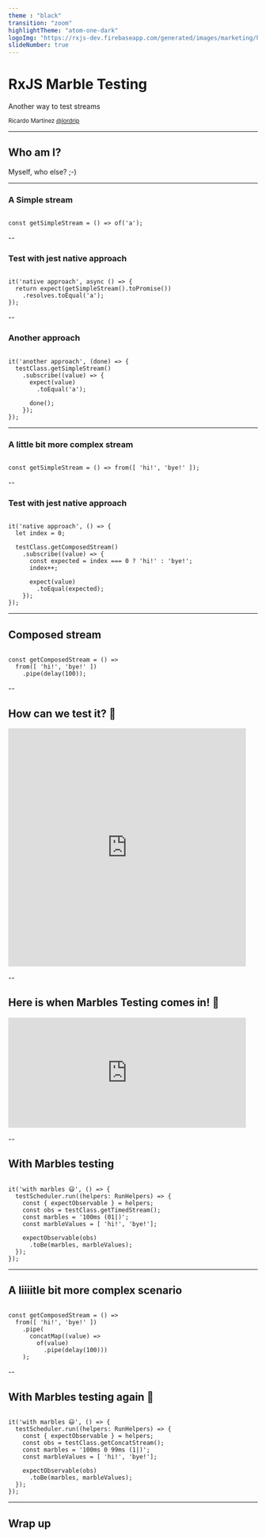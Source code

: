 ```yaml
---
theme : "black"
transition: "zoom"
highlightTheme: "atom-one-dark"
logoImg: "https://rxjs-dev.firebaseapp.com/generated/images/marketing/home/Rx_Logo-512-512.png"
slideNumber: true
---
```


# RxJS Marble Testing

<span>Another way to test streams</span>


<small>Ricardo Martinez [@lordrip](http://twitter.com/lordrip)</small>

---

## Who am I?

Myself, who else? ;-)

---

### A Simple stream

<pre><code class="hljs javascript">
const getSimpleStream = () => of('a');
</code></pre>

--

### Test with jest native approach

<pre><code class="hljs javascript">
it('native approach', async () => {
  return expect(getSimpleStream().toPromise())
    .resolves.toEqual('a');
});
</code></pre>

--

### Another approach

<pre><code class="hljs javascript">
it('another approach', (done) => {
  testClass.getSimpleStream()
    .subscribe((value) => {
      expect(value)
        .toEqual('a');

      done();
    });
});
</code></pre>

---

### A little bit more complex stream

<pre><code class="hljs javascript">
const getSimpleStream = () => from([ 'hi!', 'bye!' ]);
</code></pre>

--

### Test with jest native approach

<pre><code class="hljs javascript">
it('native approach', () => {
  let index = 0;

  testClass.getComposedStream()
    .subscribe((value) => {
      const expected = index === 0 ? 'hi!' : 'bye!';
      index++;

      expect(value)
        .toEqual(expected);
    });
});
</code></pre>


---

## Composed stream

<pre><code class="hljs javascript">
const getComposedStream = () =>
  from([ 'hi!', 'bye!' ])
    .pipe(delay(100));
</code></pre>

--

## How can we test it? 👀

<iframe src="https://giphy.com/embed/10yIEN8cMn4i9W" width="480" height="480" frameBorder="0" class="giphy-embed" allowFullScreen></iframe>

--

## Here is when Marbles Testing comes in! 💪

<iframe src="https://giphy.com/embed/3IHn3O6Mnmquk" width="480" height="222" frameBorder="0" class="giphy-embed" allowFullScreen></iframe>

--

## With Marbles testing

<pre><code class="hljs javascript">
it('with marbles 😃', () => {
  testScheduler.run((helpers: RunHelpers) => {
    const { expectObservable } = helpers;
    const obs = testClass.getTimedStream();
    const marbles = '100ms (01|)';
    const marbleValues = [ 'hi!', 'bye!'];

    expectObservable(obs)
      .toBe(marbles, marbleValues);
  });
});
</code></pre>

---

## A liiiitle bit more complex scenario

<pre><code class="hljs javascript">
const getComposedStream = () =>
  from([ 'hi!', 'bye!' ])
    .pipe(
      concatMap((value) =>
        of(value)
          .pipe(delay(100)))
    );
</code></pre>

--

## With Marbles testing again 💪

<pre><code class="hljs javascript">
it('with marbles 😃', () => {
  testScheduler.run((helpers: RunHelpers) => {
    const { expectObservable } = helpers;
    const obs = testClass.getConcatStream();
    const marbles = '100ms 0 99ms (1|)';
    const marbleValues = [ 'hi!', 'bye!'];

    expectObservable(obs)
      .toBe(marbles, marbleValues);
  });
});
</code></pre>

---

## Wrap up
